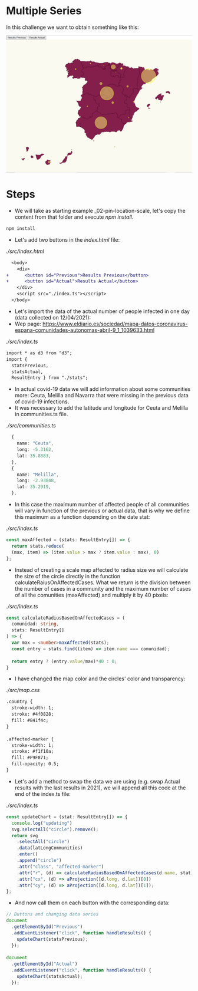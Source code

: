 # Multiple Series

In this challenge we want to obtain something like this:

![map affected coronavirus](./content/map_Task1.png "affected coronavirus")


# Steps

- We will take as starting example _02-pin-location-scale, let's copy the content from that folder and execute _npm install_.

```bash
npm install
```

- Let's add two buttons in the _index.html_ file:

_./src/index.html_

```diff
  <body>
    <div>
+      <button id="Previous">Results Previous</button>
+      <button id="Actual">Results Actual</button>
    </div>
    <script src="./index.ts"></script>
  </body>
```

- Let's import the data of the actual number of people infected in one day (data collected on 12/04/2021):
- Wep page: https://www.eldiario.es/sociedad/mapa-datos-coronavirus-espana-comunidades-autonomas-abril-9_1_1039633.html

_./src/index.ts_

```diff
import * as d3 from "d3";
import { 
  statsPrevious, 
  statsActual, 
  ResultEntry } from "./stats";
```

- In actual covid-19 data we will add information about some communities more: Ceuta, Melilla and Navarra that were missing in the previous data of covid-19 infections.
- It was necessary to add the latitude and longitude for Ceuta and Melilla in communities.ts file.

_./src/communities.ts_
```typescript
  {
    name: "Ceuta",
    long: -5.3162,
    lat: 35.8883,
  },
  {
    name: "Melilla",
    long: -2.93848,
    lat: 35.2919,
  },
```

- In this case the maximum number of affected people of all communities will vary in function of the previous or actual data, that is why we define this maximum as a function depending on the date stat:

_./src/index.ts_

```typescript
const maxAffected = (stats: ResultEntry[]) => {
  return stats.reduce(
  (max, item) => (item.value > max ? item.value : max), 0)
};
```
- Instead of creating a scale map affected to radius size we will calculate the size of the circle directly in the function calculateRaiusOnAffectedCases. What we return is the division between the number of cases in a community and the maximum number of cases of all the comunities (maxAffected) and multiply it by 40 pixels:

_./src/index.ts_

```typescript
const calculateRadiusBasedOnAffectedCases = (
  comunidad: string,
  stats: ResultEntry[]
) => {
  var max = <number>maxAffected(stats);
  const entry = stats.find((item) => item.name === comunidad);
  
  return entry ? (entry.value/max)*40 : 0;
}
```

- I have changed the map color and the circles' color and transparency:

_./src/map.css_

```diff
.country {
  stroke-width: 1;
  stroke: #4f0828;
  fill: #841f4c;
}

.affected-marker {
  stroke-width: 1;
  stroke: #f1f10a;
  fill: #F9F871;
  fill-opacity: 0.5;
}
```

- Let's add a method to swap the data we are using (e.g. swap Actual results with the last results in 2021),
  we will append all this code at the end of the index.ts file:

_./src/index.ts_

```typescript
const updateChart = (stat: ResultEntry[]) => {
  console.log("updating")
  svg.selectAll("circle").remove();
  return svg
    .selectAll("circle")
    .data(latLongCommunities)
    .enter()
    .append("circle")
    .attr("class", "affected-marker")
    .attr("r", (d) => calculateRadiusBasedOnAffectedCases(d.name, stat))
    .attr("cx", (d) => aProjection([d.long, d.lat])[0])
    .attr("cy", (d) => aProjection([d.long, d.lat])[1]);
};
```

- And now call them on each button with the corresponding data:

```typescript
// Buttons and changing data series
document
  .getElementById("Previous")
  .addEventListener("click", function handleResults() {
    updateChart(statsPrevious);
  });

document
  .getElementById("Actual")
  .addEventListener("click", function handleResults() {
    updateChart(statsActual);
  });
```

